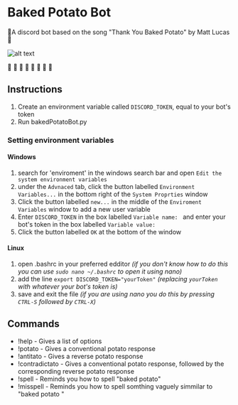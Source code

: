 # Baked Potato Bot
 :potato:A discord bot based on the song "Thank You Baked Potato" by Matt Lucas:potato:
 
 ![alt text](https://lh3.googleusercontent.com/bKLaKjGWuOxoEsohZ-HZUgfMxG0axit4TsTKFMvTW3PaYdINUPsZkHFaubE43JirdgqYumumIQ=w200-h300)

:potato: :potato: :potato: :potato: :potato: :potato: :potato: :potato: 

## Instructions
1. Create an environment variable called `DISCORD_TOKEN`, equal to your bot's token
2. Run bakedPotatoBot.py

### Setting environment variables

#### Windows
1. search for 'enviroment' in the windows search bar and open `Edit the system environment variables`
2. under the `Advnaced` tab, click the button labelled `Environment Variables...` in the bottom right of the `System Proprties` window 
3. Click the button labelled `new...` in the middle of the `Enviroment Variables` window to add a new user variable
4. Enter `DISCORD_TOKEN` in the box labelled `Variable name: ` and enter your bot's token in the box labelled `Variable value: `
5. Click the button labelled `OK` at the bottom of the window

#### Linux
1. open .bashrc in your preferred edditor *(if you don't know how to do this you can use `sudo nano ~/.bashrc` to open it using nano)*
2. add the line ```export DISCORD_TOKEN="yourToken"``` *(replacing `yourToken` with whatever your bot's token is)*
3. save and exit the file *(if you are using nano you do this by pressing `CTRL-S` followed by `CTRL-X`)*

## Commands
* !help - Gives a list of options
* !potato - Gives a conventional potato response
* !antitato - Gives a reverse potato response
* !contradictato - Gives a conventional potato response, followed by the corresponding reverse potato response
* !spell - Reminds you how to spell "baked potato" 
* !misspell - Reminds you how to spell somthing vaguely simmilar to "baked potato "
